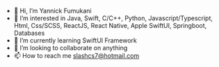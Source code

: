 - 👋 Hi, I’m Yannick Fumukani
- 👀 I’m interested in Java, Swift, C/C++, Python, Javascript/Typescript, Html, Css/SCSS, ReactJS, React Native, Apple SwiftUI, Springboot, Databases
- 🌱 I’m currently learning SwiftUI Framework
- 💞️ I’m looking to collaborate on anything
- 📫 How to reach me slashcs7@hotmail.com

<!---
slashfmk/slashfmk is a ✨ special ✨ repository because its `README.md` (this file) appears on your GitHub profile.
You can click the Preview link to take a look at your changes.
--->
